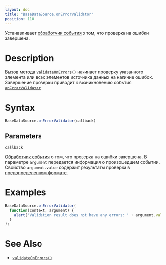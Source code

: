```yaml
---
layout: doc
title: "BaseDataSource.onErrorValidator"
position: 110
---
```


Устанавливает [обработчик события](../../../KeyConcepts/Script/) о том, что проверка на ошибки завершена.

# Description

Вызов метода [`validateOnErrors()`](../BaseDataSource.validateOnErrors/) начинает проверку указанного
элемента или всех элементов источника данных на наличие ошибок. Завершение проверки приводит к
возникновению события [`onErrorValidator`](../BaseDataSource.onErrorValidator/).

# Syntax

```js
BaseDataSource.onErrorValidator(callback)
```

## Parameters

`callback`

[Обработчик события](../../../KeyConcepts/Script/) о том, что проверка на ошибки завершена.
В параметре `argument` передается информация о произошедшем событии. Свойство `argument.value`
содержит результаты проверки в [предопределенном формате](../ValidationResult/).

# Examples

```js
BaseDataSource.onErrorValidator(
  function(context, argument) {
    alert('Validation result does not have any errors: ' + argument.value.isValid);
  }
);
```

# See Also

* [`validateOnErrors()`](../BaseDataSource.validateOnErrors/)
